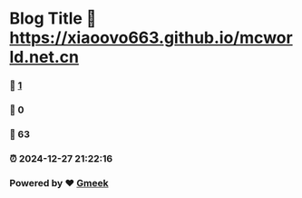# Blog Title :link: https://xiaoovo663.github.io/mcworld.net.cn 
### :page_facing_up: [1](https://xiaoovo663.github.io/mcworld.net.cn/tag.html) 
### :speech_balloon: 0 
### :hibiscus: 63 
### :alarm_clock: 2024-12-27 21:22:16 
### Powered by :heart: [Gmeek](https://github.com/Meekdai/Gmeek)
